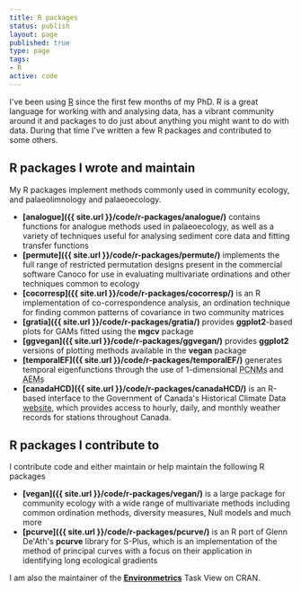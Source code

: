 ```yaml
---
title: R packages
status: publish
layout: page
published: true
type: page
tags:
- R
active: code
---
```


I've been using [R](http://www.r-project.org) since the first few months of my PhD. R is a great language for working with and analysing data, has a vibrant community around it and packages to do just about anything you might want to do with data. During that time I've written a few R packages and contributed to some others.

## R packages I wrote and maintain
My R packages implement methods commonly used in community ecology, and palaeolimnology and palaeoecology.

 * **[analogue]({{ site.url }}/code/r-packages/analogue/)** contains functions for analogue methods used in palaeoecology, as well as a variety of techniques useful for analysing sediment core data and fitting transfer functions
 * **[permute]({{ site.url }}/code/r-packages/permute/)** implements the full range of restricted permutation designs present in the commercial software Canoco for use in evaluating multivariate ordinations and other techniques common to ecology
 * **[cocorresp]({{ site.url }}/code/r-packages/cocorresp/)** is an R implementation of co-correspondence analysis, an ordination technique for finding common patterns of covariance in two community matrices
 * **[gratia]({{ site.url }}/code/r-packages/gratia/)** provides **ggplot2**-based plots for GAMs fitted using the **mgcv** package
 * **[ggvegan]({{ site.url }}/code/r-packages/ggvegan/)** provides **ggplot2** versions of plotting methods available in the **vegan** package
 * **[temporalEF]({{ site.url }}/code/r-packages/temporalEF/)** generates temporal eigenfunctions through the use of 1-dimensional <acronym title="Principal Coordinates of Neighbour Matrices">PCNMs</acronym> and <acronym title="Asymmetric Eigenvector Maps">AEMs</acronym>
 * **[canadaHCD]({{ site.url }}/code/r-packages/canadaHCD/)** is an R-based interface to the Government of Canada's Historical Climate Data [website](http://climate.weather.gc.ca/index_e.html), which provides access to hourly, daily, and monthly weather records for stations throughout Canada.

## R packages I contribute to
I contribute code and either maintain or help maintain the following R packages

 * **[vegan]({{ site.url }}/code/r-packages/vegan/)** is a large package for community ecology with a wide range of multivariate methods including common ordination methods, diversity measures, Null models and much more
 * **[pcurve]({{ site.url }}/code/r-packages/pcurve/)** is an R port of Glenn De'Ath's **pcurve** library for S-Plus, which is an implementation of the method of principal curves with a focus on their application in identifying long ecological gradients

I am also the maintainer of the [**Environmetrics**](http://cran.r-project.org/web/views/Environmetrics.html) Task View on CRAN.

